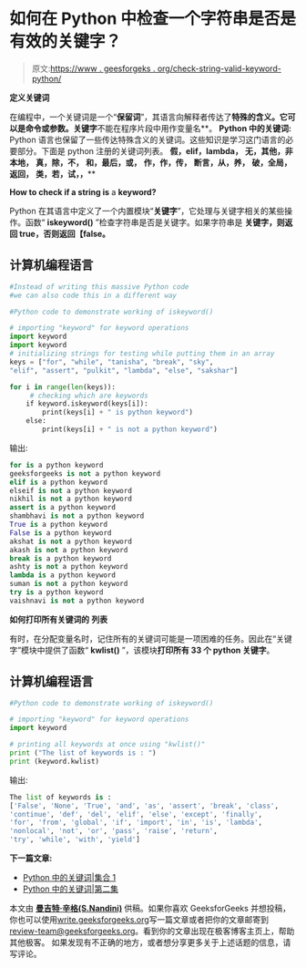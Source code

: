 # 如何在 Python 中检查一个字符串是否是有效的关键字？

> 原文:[https://www . geesforgeks . org/check-string-valid-keyword-python/](https://www.geeksforgeeks.org/check-string-valid-keyword-python/)

**定义关键词**

在编程中，一个关键词是一个“**保留词**”，其语言向解释者传达了**特殊的含义。它可以是命令或参数。关键字**不能在程序片段中用作变量名**。
**Python 中的关键词:** Python 语言也保留了一些传达特殊含义的关键词。这些知识是学习这门语言的必要部分。下面是 python 注册的关键词列表。
**假，elif，lambda，**
**无，其他，非本地，**
**真，除，不，**
**和，最后，或，**
**作，作，传，**
**断言，从，养，**
**破，全局，返回，**
**类，若，试，，****

**How to check if a string is** a **keyword?**

Python 在其语言中定义了一个内置模块“**关键字**”，它处理与关键字相关的某些操作。函数“ **iskeyword()** ”检查字符串是否是关键字。如果字符串是 **关键字，则返回 **true，否则返回【false。**** 

## 计算机编程语言

```py
#Instead of writing this massive Python code
#we can also code this in a different way

#Python code to demonstrate working of iskeyword()

# importing "keyword" for keyword operations
import keyword
import keyword
# initializing strings for testing while putting them in an array
keys = ["for", "while", "tanisha", "break", "sky",
"elif", "assert", "pulkit", "lambda", "else", "sakshar"]

for i in range(len(keys)):
     # checking which are keywords
    if keyword.iskeyword(keys[i]):
        print(keys[i] + " is python keyword")
    else:
        print(keys[i] + " is not a python keyword")
```

输出:

```py
for is a python keyword
geeksforgeeks is not a python keyword
elif is a python keyword
elseif is not a python keyword
nikhil is not a python keyword
assert is a python keyword
shambhavi is not a python keyword
True is a python keyword
False is a python keyword
akshat is not a python keyword
akash is not a python keyword
break is a python keyword
ashty is not a python keyword
lambda is a python keyword
suman is not a python keyword
try is a python keyword
vaishnavi is not a python keyword
```

**如何打印所有关键词的** **列表**

有时，在分配变量名时，记住所有的关键词可能是一项困难的任务。因此在“关键字”模块中提供了函数“ **kwlist()** ”，该模块**打印所有 33 个 python 关键字**。

## 计算机编程语言

```py
#Python code to demonstrate working of iskeyword()

# importing "keyword" for keyword operations
import keyword

# printing all keywords at once using "kwlist()"
print ("The list of keywords is : ")
print (keyword.kwlist)
```

输出:

```py
The list of keywords is : 
['False', 'None', 'True', 'and', 'as', 'assert', 'break', 'class', 
'continue', 'def', 'del', 'elif', 'else', 'except', 'finally', 
'for', 'from', 'global', 'if', 'import', 'in', 'is', 'lambda', 
'nonlocal', 'not', 'or', 'pass', 'raise', 'return', 
'try', 'while', 'with', 'yield']
```

**下一篇文章:**

*   [Python 中的关键词|集合 1](https://www.geeksforgeeks.org/keywords-python-set-1/)
*   [Python 中的关键词|第二集](https://www.geeksforgeeks.org/keywords-python-set-2/)

本文由 [**曼吉特·辛格(S.Nandini)**](https://www.facebook.com/manjeet.04.singh) 供稿。如果你喜欢 GeeksforGeeks 并想投稿，你也可以使用[write.geeksforgeeks.org](https://write.geeksforgeeks.org)写一篇文章或者把你的文章邮寄到 review-team@geeksforgeeks.org。看到你的文章出现在极客博客主页上，帮助其他极客。
如果发现有不正确的地方，或者想分享更多关于上述话题的信息，请写评论。